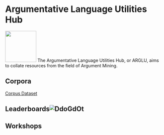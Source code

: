 # Argumentative Language Utilities Hub

<img src="(https://github.com/acidrobin/arglu-repo/assets/54273015/70f853be-ba2e-4b6b-b5cf-6b6fb523a9bd" width="100" >
The Argumentative Language Utilities Hub, or ARGLU, aims to collate resources from the field of Argument Mining. 




## Corpora
[Corpus Dataset](https://docs.google.com/spreadsheets/d/1Wr7GalgRuXq_9JeVqqHRUY4BbUXbh3csB-BHozUm9YU/edit?usp=drive_link)


## Leaderboards![DdoGdOt](https://github.com/acidrobin/arglu-repo/assets/54273015/70f853be-ba2e-4b6b-b5cf-6b6fb523a9bd)


## Workshops
